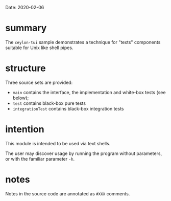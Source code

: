 Date: 2020-02-06

# summary

The `ceylon-tui` sample demonstrates a technique for "texts" components suitable for Unix like shell pipes.

# structure

Three source sets are provided:

- `main` contains the interface, the implementation and white-box tests (see below);
- `test` contains black-box pure tests
- `integrationTest` contains black-box integration tests

# intention

This module is intended to be used via text shells.

The user may discover usage by running the program without parameters, or with the familiar parameter `-h`.

# notes

Notes in the source code are annotated as `#XXX` comments.

